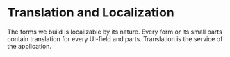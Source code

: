 # Translation and Localization

The forms we build is localizable by its nature. Every form or its small parts contain translation for every UI-field and parts. Translation is the service of the application.
